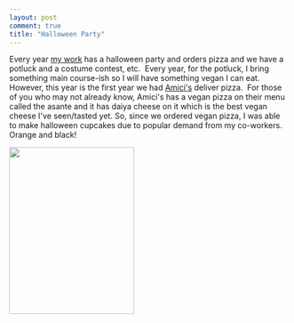```yaml
---
layout: post
comment: true
title: "Halloween Party"
---
```

Every year <a href="http://www.empiricaleducation.com/" target="_blank">my work</a> has a halloween party and orders pizza and we have a potluck and a costume contest, etc.  Every year, for the potluck, I bring something main course-ish so I will have something vegan I can eat.  However, this year is the first year we had <a href="http://www.amicis.com/" target="_blank">Amici's</a> deliver pizza.  For those of you who may not already know, Amici's has a vegan pizza on their menu called the asante and it has daiya cheese on it which is the best vegan cheese I've seen/tasted yet. So, since we ordered vegan pizza, I was able to make halloween cupcakes due to popular demand from my co-workers. Orange and black!

<a href="http://ieatcupcakes.com/wp-content/uploads/2009/11/p_1600_1200_C6570C4D-6478-4BCB-A6DC-9F847B7E9A4B.jpeg"><img class="alignnone size-full wp-image-364" src="http://ieatcupcakes.com/wp-content/uploads/2009/11/p_1600_1200_C6570C4D-6478-4BCB-A6DC-9F847B7E9A4B.jpeg" alt="" width="225" height="300" /></a>

